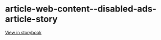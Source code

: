 # article-web-content--disabled-ads-article-story

[View in storybook](https://raw.githack.com/Independent-Digital-News-and-Media-Ltd/indy-pwamp-sb/PR-2086-sb/index.html?path=/story/article-web-content--disabled-ads-article-story)